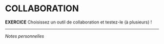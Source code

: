 # COLLABORATION

**EXERCICE** Choisissez un outil de collaboration et testez-le (à plusieurs) !   

---
*Notes personnelles*